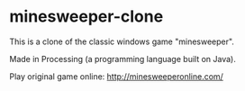 # minesweeper-clone

This is a clone of the classic windows game "minesweeper".

Made in Processing (a programming language built on Java).

Play original game online: http://minesweeperonline.com/
